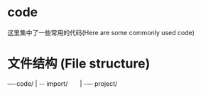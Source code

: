 # code
这里集中了一些常用的代码(Here are some commonly used code)
# 文件结构 (File structure)
—-code/
      | -- import/      
      | -— project/
